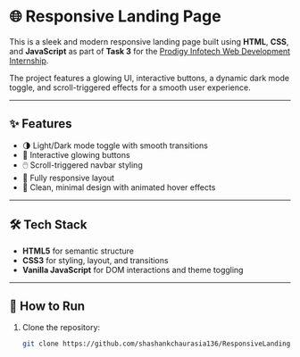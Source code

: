 # 🌐 Responsive Landing Page

This is a sleek and modern responsive landing page built using **HTML**, **CSS**, and **JavaScript** as part of **Task 3** for the [Prodigy Infotech Web Development Internship](https://prodigyinfotech.dev/).

The project features a glowing UI, interactive buttons, a dynamic dark mode toggle, and scroll-triggered effects for a smooth user experience.

---

## ✨ Features

- 🌗 Light/Dark mode toggle with smooth transitions
- 🔘 Interactive glowing buttons
- 🖱️ Scroll-triggered navbar styling
- 📱 Fully responsive layout
- 🧠 Clean, minimal design with animated hover effects

---

## 🛠️ Tech Stack

- **HTML5** for semantic structure  
- **CSS3** for styling, layout, and transitions  
- **Vanilla JavaScript** for DOM interactions and theme toggling

---

## 📌 How to Run

1. Clone the repository:
   ```bash
   git clone https://github.com/shashankchaurasia136/ResponsiveLandingPage.git

